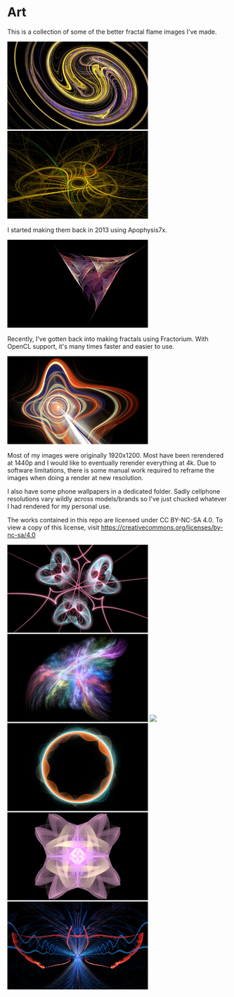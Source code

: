 # Art

This is a collection of some of the better fractal flame images I've made.


<img height="200" src="1920x1200/swirl.jpg"> <img height="200" src="1920x1200/net.jpg">

I started making them back in 2013 using Apophysis7x.

<img height="200" src="1920x1200/tricorne.png">

Recently, I've gotten back into making fractals using Fractorium. With OpenCL support, it's many times faster and easier to use.

<img height="200" src="1920x1200/plus.png">

Most of my images were originally 1920x1200. Most have been rerendered at 1440p and I would like to eventually rerender everything at 4k. Due to software limitations, there is some manual work required to reframe the images when doing a render at new resolution. 

I also have some phone wallpapers in a dedicated folder. Sadly cellphone resolutions vary wildly across models/brands so I've just chucked whatever I had rendered for my personal use.

The works contained in this repo are licensed under CC BY-NC-SA 4.0. To view a copy of this license, visit https://creativecommons.org/licenses/by-nc-sa/4.0

<img height="200" src="1920x1200/butterflies.png">
<img height="200" src="1920x1200/rainbow_cloud.png">
<img height="200" src="1920x1200/ripple.png">
<img height="200" src="1920x1200/wheel.png">
<img height="200" src="1920x1200/compass_rose_10.png">
<img height="200" src="1920x1200/avis.png">